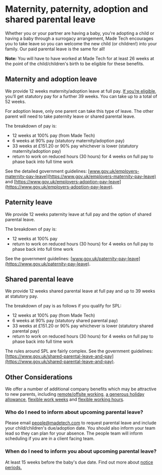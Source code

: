 # Maternity, paternity, adoption and shared parental leave

Whether you or your partner are having a baby, you're adopting a child or having a baby through a surrogacy arrangement, Made Tech encourages you to take leave so you can welcome the new child (or children!) into your family. Our paid parental leave is the same for all!

**Note:** You will have to have worked at Made Tech for at least 26 weeks at the point of the child/children's birth to be eligible for these benefits.

## Maternity and adoption leave

We provide 12 weeks maternity/adoption leave at full pay. [If you’re eligible](https://www.gov.uk/employers-maternity-pay-leave), you’ll get statutory pay for a further 39 weeks. You can take up to a total of 52 weeks.

For adoption leave, only one parent can take this type of leave. The other parent will need to take paternity leave or shared parental leave.

The breakdown of pay is:

- 12 weeks at 100% pay (from Made Tech)
- 6 weeks at 90% pay (statutory maternity/adoption pay)
- 33 weeks at £151.20 or 90% pay whichever is lower (statutory maternity/adoption pay)
- return to work on reduced hours (30 hours) for 4 weeks on full pay to phase back into full time work

See the detailed government guidelines: [www.gov.uk/employers-maternity-pay-leave](https://www.gov.uk/employers-maternity-pay-leave) and [https://www.gov.uk/employers-adoption-pay-leave](https://www.gov.uk/employers-adoption-pay-leave).

## Paternity leave
We provide 12 weeks paternity leave at full pay and the option of shared parental leave.

The breakdown of pay is:

- 12 weeks at 100% pay
- return to work on reduced hours (30 hours) for 4 weeks on full pay to phase back into full time work

See the government guidelines: [www.gov.uk/paternity-pay-leave](https://www.gov.uk/paternity-pay-leave).

## Shared parental leave

We provide 12 weeks shared parental leave at full pay and up to 39 weeks at statutory pay.

The breakdown of pay is as follows if you qualify for SPL:

- 12 weeks at 100% pay (from Made Tech)
- 6 weeks at 90% pay (statutory shared parental pay)
- 33 weeks at £151.20 or 90% pay whichever is lower (statutory shared parental pay)
- return to work on reduced hours (30 hours) for 4 weeks on full pay to phase back into full time work

The rules around SPL are fairly complex. See the government guidelines: [https://www.gov.uk/shared-parental-leave-and-pay](https://www.gov.uk/shared-parental-leave-and-pay).

## Other Considerations

We offer a number of additional company benefits which may be attractive to new parents, including [remote/offsite working](../../benefits/hybrid_working.md), [a generous holiday allowance](../../benefits/taking_holiday.md), [flexible work weeks](../../benefits/flexible_working.md) and [flexible working hours](../../benefits/working_hours.md).

### Who do I need to inform about upcoming parental leave?

Please email people@madetech.com to request parental leave and include your child/children's due/adoption date. You should also inform your team lead so they can plan for your absence. The people team will inform scheduling if you are in a client facing team.

### When do I need to inform you about upcoming parental leave?

At least 15 weeks before the baby's due date. Find out more about [notice periods.](https://www.gov.uk/employers-maternity-pay-leave/notice-period)
